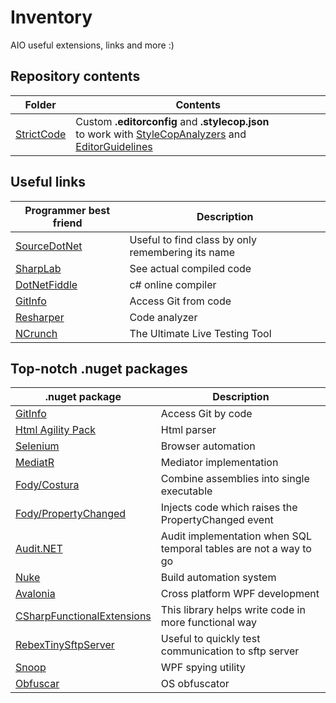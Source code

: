 # Inventory
AIO useful extensions, links and more :)

## Repository contents
| Folder    | Contents      |
| ----------| ------------- |
| [StrictCode](./StrictCode)| Custom **.editorconfig** and **.stylecop.json** <br> to work with [StyleCopAnalyzers](https://github.com/DotNetAnalyzers/StyleCopAnalyzers) and [EditorGuidelines](https://marketplace.visualstudio.com/items?itemName=PaulHarrington.EditorGuidelines) |

## Useful links
| Programmer best friend                            | Description                                       |
| ------------------------------------------------- | ------------------------------------------------- |
| [SourceDotNet](https://source.dot.net/)           | Useful to find class by only remembering its name |
| [SharpLab](https://sharplab.io/)                  | See actual compiled code                          |
| [DotNetFiddle](https://dotnetfiddle.net)          | c# online compiler                                |
| [GitInfo](https://github.com/devlooped/GitInfo)   | Access Git from code                              |
| [Resharper](https://www.jetbrains.com/resharper/) | Code analyzer                                     |
| [NCrunch](https://www.ncrunch.net/)               | The Ultimate Live Testing Tool                    |

## Top-notch .nuget packages
| .nuget package                                                                        | Description                                                                |
| --------------------------------------------------------------------------------------|----------------------------------------------------------------------------| 
| [GitInfo](https://github.com/devlooped/GitInfo)                                       | Access Git by code                                                         |
| [Html Agility Pack](https://html-agility-pack.net/)                                   | Html parser                                                                |
| [Selenium](https://github.com/SeleniumHQ/selenium)                                    | Browser automation                                                         |
| [MediatR](https://github.com/jbogard/MediatR)                                         | Mediator implementation                                                    |
| [Fody/Costura](https://github.com/Fody/Costura)                                       | Combine assemblies into single executable                                  |
| [Fody/PropertyChanged](https://github.com/Fody/PropertyChanged)                       | Injects code which raises the PropertyChanged event                        |
| [Audit.NET](https://github.com/thepirat000/Audit.NET)                                 | Audit implementation when SQL temporal tables are not a way to go          |
| [Nuke](https://github.com/nuke-build/nuke)                                            | Build automation system                                                    |
| [Avalonia](https://github.com/AvaloniaUI/Avalonia)                                    | Cross platform WPF development                                             |
| [CSharpFunctionalExtensions](https://github.com/vkhorikov/CSharpFunctionalExtensions) | This library helps write code in more functional way                       |
| [RebexTinySftpServer](https://github.com/rebexnet/RebexTinySftpServer)                | Useful to quickly test communication to sftp server                        |
| [Snoop](https://github.com/snoopwpf/snoopwpf)                                         | WPF spying utility                                                         |
| [Obfuscar](https://github.com/obfuscar/obfuscar)                                      | OS obfuscator
